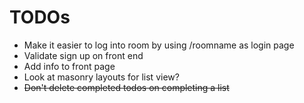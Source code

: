 # TODOs

- Make it easier to log into room by using /roomname as login page
- Validate sign up on front end
- Add info to front page
- Look at masonry layouts for list view?
- ~~Don't delete completed todos on completing a list~~

